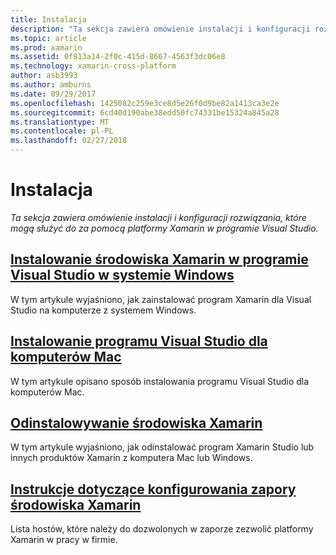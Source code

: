 ```yaml
---
title: Instalacja
description: "Ta sekcja zawiera omówienie instalacji i konfiguracji rozwiązania, które mogą służyć do za pomocą platformy Xamarin w programie Visual Studio."
ms.topic: article
ms.prod: xamarin
ms.assetid: 0f813a14-2f0c-415d-8667-4563f3dc06e8
ms.technology: xamarin-cross-platform
author: asb3993
ms.author: amburns
ms.date: 09/29/2017
ms.openlocfilehash: 1425082c259e3ce8d5e26f0d9be82a1413ca3e2e
ms.sourcegitcommit: 6cd40d190abe38edd50fc74331be15324a845a28
ms.translationtype: MT
ms.contentlocale: pl-PL
ms.lasthandoff: 02/27/2018
---
```

# <a name="installation"></a>Instalacja

_Ta sekcja zawiera omówienie instalacji i konfiguracji rozwiązania, które mogą służyć do za pomocą platformy Xamarin w programie Visual Studio._

##  <a name="installing-xamarin-in-visual-studio-on-windowscross-platformget-startedinstallationwindowsmd"></a>[Instalowanie środowiska Xamarin w programie Visual Studio w systemie Windows](~/cross-platform/get-started/installation/windows.md)

W tym artykule wyjaśniono, jak zainstalować program Xamarin dla Visual Studio na komputerze z systemem Windows.

##  <a name="installing-visual-studio-for-macvisualstudiomacinstallation"></a>[Instalowanie programu Visual Studio dla komputerów Mac](/visualstudio/mac/installation/)

W tym artykule opisano sposób instalowania programu Visual Studio dla komputerów Mac.

##  <a name="uninstalling-xamarincross-platformget-startedinstallationuninstalling-xamarinmd"></a>[Odinstalowywanie środowiska Xamarin](~/cross-platform/get-started/installation/uninstalling-xamarin.md)

W tym artykule wyjaśniono, jak odinstalować program Xamarin Studio lub innych produktów Xamarin z komputera Mac lub Windows.

##  <a name="xamarin-firewall-configuration-instructionsfirewallmd"></a>[Instrukcje dotyczące konfigurowania zapory środowiska Xamarin](firewall.md)

Lista hostów, które należy do dozwolonych w zaporze zezwolić platformy Xamarin w pracy w firmie.